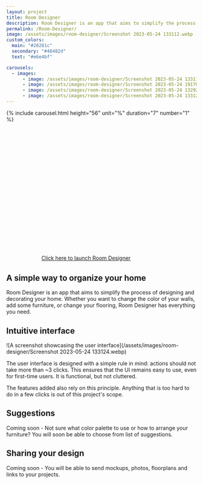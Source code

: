 ```yaml
---
layout: project
title: Room Designer
description: Room Designer is an app that aims to simplify the process of designing and decorating your home
permalink: /Room-Designer/
image: /assets/images/room-designer/Screenshot 2023-05-24 133112.webp
custom_colors:
  main: "#28281c"
  secondary: "#48482d"
  text: "#e6e4bf"

carousels:
  - images:
      - image: /assets/images/room-designer/Screenshot 2023-05-24 133112.webp
      - image: /assets/images/room-designer/Screenshot 2023-05-24 191706.webp
      - image: /assets/images/room-designer/Screenshot 2023-05-24 132921.webp
      - image: /assets/images/room-designer/Screenshot 2023-05-24 133124.webp
---
```


<style>
  .play-container {
    margin: 32px auto;
    max-width: 36ch;
    background-color: var(--main-color);
    border-radius: 16px;
  }

  .carousel__holder {
    margin: 64px auto !important;
  }
</style>

{% include carousel.html height="56" unit="%" duration="7" number="1" %}

<div class="play-container">
  <a href="https://itch.io/embed-upload/7840991?color=333333" class="github-button no-color">
    <svg class="svg-icon" viewBox="0 0 16 16" alignment-baseline="text-before-edge">
      <use xlink:href="{{ '/assets/icons.svg#open' | relative_url }}"></use>
    </svg>
    Click here to launch Room Designer
  </a>
</div>

## A simple way to organize your home

Room Designer is an app that aims to simplify the process of designing and decorating your home.
Whether you want to change the color of your walls, add some furniture, or change your flooring, Room Designer has everything you need.

## Intuitive interface

![A screenshot showcasing the user interface](/assets/images/room-designer/Screenshot 2023-05-24 133124.webp)

The user interface is designed with a simple rule in mind: actions should not take more than ~3 clicks.
This ensures that the UI remains easy to use, even for first-time users. It is functional, but not cluttered.

The features added also rely on this principle. Anything that is too hard to do in a few clicks is out of this project's scope.

## Suggestions

Coming soon - Not sure what color palette to use or how to arrange your furniture? You will soon be able to choose from list of suggestions.

## Sharing your design

Coming soon - You will be able to send mockups, photos, floorplans and links to your projects.
